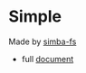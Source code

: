 Simple
======
Made by [simba-fs](https://github.com/simba-fs)
* full [document](https://github.com/simba-fs/simple-wiki)
